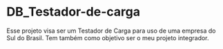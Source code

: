 # DB_Testador-de-carga
Esse projeto visa ser um Testador de Carga para uso de uma empresa do Sul do Brasil. Tem também como objetivo ser o meu projeto integrador.
